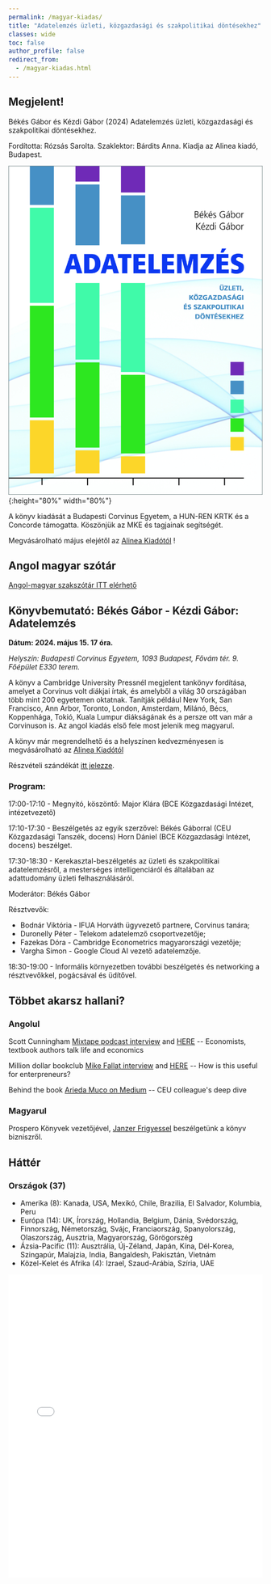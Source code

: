 ```yaml
---
permalink: /magyar-kiadas/
title: "Adatelemzés üzleti, közgazdasági és szakpolitikai döntésekhez"
classes: wide
toc: false
author_profile: false
redirect_from:
  - /magyar-kiadas.html
---
```



## Megjelent! 

Békés Gábor és Kézdi Gábor (2024) Adatelemzés üzleti, közgazdasági és szakpolitikai döntésekhez. 

Fordította: Rózsás Sarolta. Szaklektor: Bárdits Anna. Kiadja az Alinea kiadó, Budapest. 

![textbook cover](images/Bekes-Kezdi_Adatelemzes_Cover_B1.jpg){:height="80%" width="80%"}

A könyv kiadását a Budapesti Corvinus Egyetem, a HUN-REN KRTK és a Concorde támogatta. Köszönjük az MKE és tagjainak segítségét. 

Megvásárolható május elejétől az [Alinea Kiadótól](https://www.alinea.hu/adatelemzes)  !

## Angol magyar szótár

[Angol-magyar szakszótár ITT elérhető](/dictionary-hun.html)

## Könyvbemutató: Békés Gábor - Kézdi Gábor: Adatelemzés

**Dátum: 2024. május 15. 17 óra.**

*Helyszín: Budapesti Corvinus Egyetem, 1093 Budapest, Fővám tér. 9. Főépület  E330 terem.*

A könyv a Cambridge University Pressnél megjelent tankönyv fordítása, amelyet a Corvinus volt diákjai írtak, és amelyből a világ 30 országában több mint 200 egyetemen oktatnak.  Tanítják például New York, San Francisco, Ann Arbor, Toronto, London,  Amsterdam, Milánó, Bécs, Koppenhága, Tokió, Kuala Lumpur diákságának és a persze ott van már a Corvinuson is. Az angol kiadás első fele most jelenik meg magyarul. 

A könyv már megrendelhető és a helyszínen kedvezményesen is megvásárolható az [Alinea Kiadótól](https://www.alinea.hu/adatelemzes)  

Részvételi szándékát [itt jelezze](https://docs.google.com/forms/d/e/1FAIpQLSet4Q_eYMmzixzMKo06nh0sHjw7hBbitOw03789eptFjw2_Yg/viewform?usp=sf_link). 



### Program:
17:00-17:10 - Megnyitó, köszöntő: Major Klára (BCE Közgazdasági Intézet, intézetvezető)

17:10-17:30 - Beszélgetés az egyik szerzővel: Békés Gáborral (CEU Közgazdasági Tanszék, docens) Horn Dániel (BCE Közgazdasági Intézet, docens) beszélget.

17:30-18:30 - Kerekasztal-beszélgetés az üzleti és szakpolitikai adatelemzésről, a mesterséges intelligenciáról és általában az adattudomány üzleti felhasználásáról.

Moderátor: Békés Gábor

Résztvevők: 
* Bodnár Viktória - IFUA Horváth ügyvezető partnere, Corvinus tanára;
* Duronelly Péter - Telekom adatelemző csoportvezetője;
* Fazekas Dóra - Cambridge Econometrics magyarországi vezetője;
* Vargha Simon - Google Cloud AI vezető adatelemzője. 

18:30-19:00 - Informális környezetben további beszélgetés és networking a résztvevőkkel, pogácsával és üdítővel.

## Többet akarsz hallani?

### Angolul
Scott Cunningham [Mixtape podcast interview](https://economics.ceu.edu/article/2023-08-28/listen-interview-gabor-bekes-podcast-series-mixtape-scott) and [HERE](https://causalinf.substack.com/p/s2e26-interview-with-gabor-bekes) -- Economists, textbook authors talk life and economics

Million dollar bookclub [Mike Fallat interview](https://blog.milliondollarbookagency.com/gabor-bekes-author-of-data-analysis-for-business-economics-and-policy/) and [HERE]() -- How is this useful for enterpreneurs?

Behind the book  [Arieda Muco on Medium](https://medium.com/ceu-economic-threads/behind-the-book-interview-with-g%C3%A1bor-b%C3%A9k%C3%A9s-1cee945f75a8) -- CEU colleague's deep dive

### Magyarul

Prospero Könyvek vezetőjével, [Janzer Frigyessel](https://www.youtube.com/watch?v=HXzVsnOM2oM&list=PL6LGnk3aSVOj-N-e9qAnSQGHNL-YcpW8c&index=3) beszélgetünk a könyv bizniszről. 

## Háttér

### Országok (37)

* Amerika (8): Kanada, USA, Mexikó, Chile, Brazilia, El Salvador, Kolumbia, Peru
* Európa (14): UK, Írország, Hollandia, Belgium, Dánia, Svédország, Finnország, Németország, Svájc, Franciaország, Spanyolország, Olaszország, Ausztria, Magyarország, Görögorszég
* Ázsia-Pacific (11): Ausztrália, Új-Zéland, Japán, Kína, Dél-Korea, Szingapúr, Malajzia, India, Bangaldesh, Pakisztán, Vietnám
* Közel-Kelet és Afrika (4): Izrael, Szaud-Arábia, Szíria, UAE


<iframe src="/assets/maps/Filled_Interactive_Map.html" width="100%" height="600" style="border:none;"></iframe>

